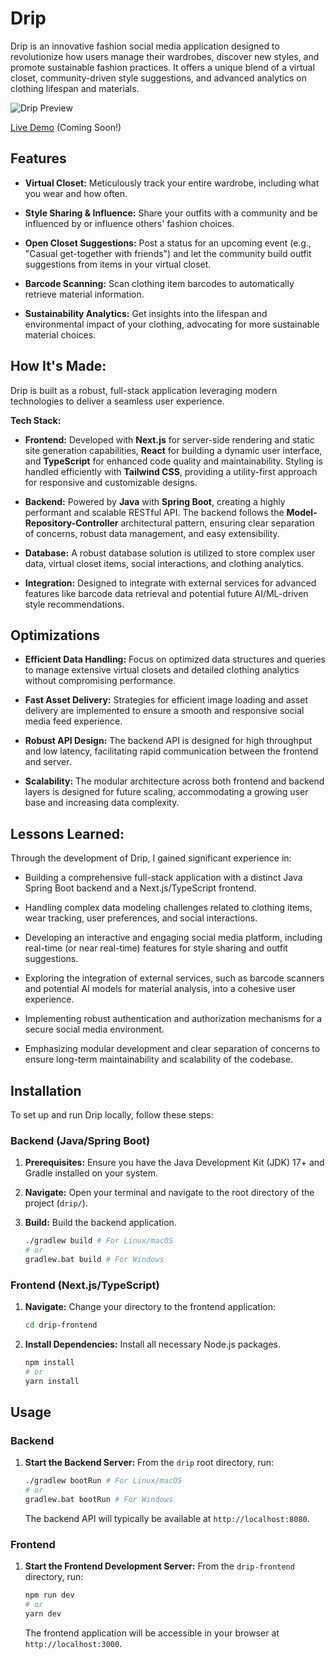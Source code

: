 # Drip

Drip is an innovative fashion social media application designed to revolutionize how users manage their wardrobes, discover new styles, and promote sustainable fashion practices. It offers a unique blend of a virtual closet, community-driven style suggestions, and advanced analytics on clothing lifespan and materials.

![Drip Preview](https://placehold.co/1200x600/222222/cccccc?text=Drip+App+Preview)

[Live Demo](https://your-drip-app-live-demo.com) (Coming Soon!)

## Features

* **Virtual Closet:** Meticulously track your entire wardrobe, including what you wear and how often.

* **Style Sharing & Influence:** Share your outfits with a community and be influenced by or influence others' fashion choices.

* **Open Closet Suggestions:** Post a status for an upcoming event (e.g., "Casual get-together with friends") and let the community build outfit suggestions from items in your virtual closet.

* **Barcode Scanning:** Scan clothing item barcodes to automatically retrieve material information.

* **Sustainability Analytics:** Get insights into the lifespan and environmental impact of your clothing, advocating for more sustainable material choices.

## How It's Made:

Drip is built as a robust, full-stack application leveraging modern technologies to deliver a seamless user experience.

**Tech Stack:**

* **Frontend:** Developed with **Next.js** for server-side rendering and static site generation capabilities, **React** for building a dynamic user interface, and **TypeScript** for enhanced code quality and maintainability. Styling is handled efficiently with **Tailwind CSS**, providing a utility-first approach for responsive and customizable designs.

* **Backend:** Powered by **Java** with **Spring Boot**, creating a highly performant and scalable RESTful API. The backend follows the **Model-Repository-Controller** architectural pattern, ensuring clear separation of concerns, robust data management, and easy extensibility.

* **Database:** A robust database solution is utilized to store complex user data, virtual closet items, social interactions, and clothing analytics.

* **Integration:** Designed to integrate with external services for advanced features like barcode data retrieval and potential future AI/ML-driven style recommendations.

## Optimizations

* **Efficient Data Handling:** Focus on optimized data structures and queries to manage extensive virtual closets and detailed clothing analytics without compromising performance.

* **Fast Asset Delivery:** Strategies for efficient image loading and asset delivery are implemented to ensure a smooth and responsive social media feed experience.

* **Robust API Design:** The backend API is designed for high throughput and low latency, facilitating rapid communication between the frontend and server.

* **Scalability:** The modular architecture across both frontend and backend layers is designed for future scaling, accommodating a growing user base and increasing data complexity.

## Lessons Learned:

Through the development of Drip, I gained significant experience in:

* Building a comprehensive full-stack application with a distinct Java Spring Boot backend and a Next.js/TypeScript frontend.

* Handling complex data modeling challenges related to clothing items, wear tracking, user preferences, and social interactions.

* Developing an interactive and engaging social media platform, including real-time (or near real-time) features for style sharing and outfit suggestions.

* Exploring the integration of external services, such as barcode scanners and potential AI models for material analysis, into a cohesive user experience.

* Implementing robust authentication and authorization mechanisms for a secure social media environment.

* Emphasizing modular development and clear separation of concerns to ensure long-term maintainability and scalability of the codebase.

## Installation

To set up and run Drip locally, follow these steps:

### Backend (Java/Spring Boot)

1.  **Prerequisites:** Ensure you have the Java Development Kit (JDK) 17+ and Gradle installed on your system.

2.  **Navigate:** Open your terminal and navigate to the root directory of the project (`drip/`).

3.  **Build:** Build the backend application.

    ```bash
    ./gradlew build # For Linux/macOS
    # or
    gradlew.bat build # For Windows
    ```

### Frontend (Next.js/TypeScript)

1.  **Navigate:** Change your directory to the frontend application:

    ```bash
    cd drip-frontend
    ```

2.  **Install Dependencies:** Install all necessary Node.js packages.

    ```bash
    npm install
    # or
    yarn install
    ```

## Usage

### Backend

1.  **Start the Backend Server:** From the `drip` root directory, run:

    ```bash
    ./gradlew bootRun # For Linux/macOS
    # or
    gradlew.bat bootRun # For Windows
    ```

    The backend API will typically be available at `http://localhost:8080`.

### Frontend

1.  **Start the Frontend Development Server:** From the `drip-frontend` directory, run:

    ```bash
    npm run dev
    # or
    yarn dev
    ```

    The frontend application will be accessible in your browser at `http://localhost:3000`.
